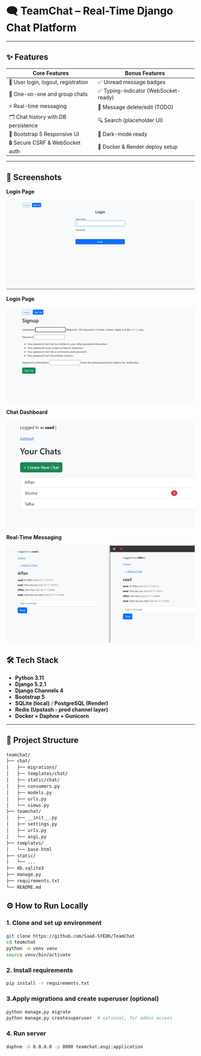 # 🗨️ TeamChat – Real-Time Django Chat Platform

---

## ✨ Features

| Core Features                      | Bonus Features                        |
|-----------------------------------|---------------------------------------|
| 🔐 User login, logout, registration | ✅ Unread message badges              |
| 💬 One-on-one and group chats      | ✅ Typing-indicator (WebSocket-ready) |
| ⚡ Real-time messaging              | 🧹 Message delete/edit (TODO)         |
| 🗂 Chat history with DB persistence | 🔍 Search (placeholder UI)           |
| 🎨 Bootstrap 5 Responsive UI       | 🌙 Dark-mode ready                    |
| 🔒 Secure CSRF & WebSocket auth    | 🚀 Docker & Render deploy setup      |

---

## 📸 Screenshots

**Login Page**

![Login Page](screenshots/login.PNG)

**Login Page**

![Signup Page](screenshots/signup.PNG)

**Chat Dashboard**

![Chat Dashboard](screenshots/home.PNG)

**Real-Time Messaging**

![Real-Time Chat](screenshots/realtime.PNG)


## 🛠️ Tech Stack

- **Python 3.11**
- **Django 5.2.1**
- **Django Channels 4**
- **Bootstrap 5**
- **SQLite (local)** / **PostgreSQL (Render)**
- **Redis (Upstash - prod channel layer)**
- **Docker + Daphne + Gunicorn**

---
## 📂 Project Structure
```bash
teamchat/
├── chat/
│   ├── migrations/
│   ├── templates/chat/
│   ├── static/chat/
│   ├── consumers.py
│   ├── models.py
│   ├── urls.py
│   └── views.py
├── teamchat/
│   ├── __init__.py
│   ├── settings.py
│   ├── urls.py
│   └── asgi.py
├── templates/
│   └── base.html
├── static/
│   └── ...
├── db.sqlite3
├── manage.py
├── requirements.txt
└── README.md
```

## ⚙️ How to Run Locally

### 1. Clone and set up environment
```bash
git clone https://github.com/Saad-SYEDK/TeamChat
cd teamchat
python -m venv venv
source venv/bin/activate
```

### 2. Install requirements
```bash
pip install -r requirements.txt
```
### 3.Apply migrations and create superuser (optional)
```bash
python manage.py migrate
python manage.py createsuperuser  # optional, for admin access
```
### 4. Run server
```bash
daphne -b 0.0.0.0 -p 8000 teamchat.asgi:application
```
